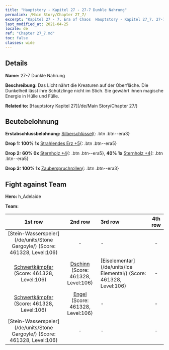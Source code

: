 ```yaml
---
title: "Hauptstory - Kapitel 27 - 27-7 Dunkle Nahrung"
permalink: /Main Story/Chapter 27_7/
excerpt: "Kapitel 27 - 7. Era of Chaos  Hauptstory - Kapitel 27_7. 27-7 Dunkle Nahrung"
last_modified_at: 2021-04-25
locale: de
ref: "Chapter 27_7.md"
toc: false
classes: wide
---
```


## Details

 **Name:** 27-7 Dunkle Nahrung

 **Beschreibung:** Das Licht nährt die Kreaturen auf der Oberfläche. Die Dunkelheit lässt ihre Schützlinge nicht im Stich. Sie gewährt ihnen magische Energie in Hülle und Fülle.

 **Related to:** [Hauptstory Kapitel 27](/de/Main Story/Chapter 27/)

## Beutebelohnung

 **Erstabschlussbelohnung:** [Silberschlüssel](/ItemsDE/con_693/){: .btn .btn--era3}

 **Drop 1:** **100% 1x** [Strahlendes Erz +5](/ItemsDE/mat_96/){: .btn .btn--era5}

 **Drop 2:** **60% 0x** [Sternholz +4](/ItemsDE/mat_90/){: .btn .btn--era5}, **40% 1x** [Sternholz +4](/ItemsDE/mat_90/){: .btn .btn--era5}

 **Drop 3:** **100% 1x** [Zauberspruchrollen](/ItemsDE/con_694/){: .btn .btn--era3}


## Fight against Team
 **Hero:** h_Adelaide

 **Team:**


  | 1st row | 2nd row | 3rd row | 4th row |
  |:----:|:----:|:----|:----:|
  | [Stein-Wasserspeier](/de/units/Stone Gargoyle/) (Score: 461328, Level:106)  | - | - | - |
  | [Schwertkämpfer](/de/units/Swordsman/) (Score: 461328, Level:106)  | [Dschinn](/de/units/Genie/) (Score: 461328, Level:106)  | [Eiselementar](/de/units/Ice Elemental/) (Score: 461328, Level:106)  | - |
  | [Schwertkämpfer](/de/units/Swordsman/) (Score: 461328, Level:106)  | [Engel](/de/units/Angel/) (Score: 461328, Level:106)  | - | - |
  | [Stein-Wasserspeier](/de/units/Stone Gargoyle/) (Score: 461328, Level:106)  | - | - | - |


